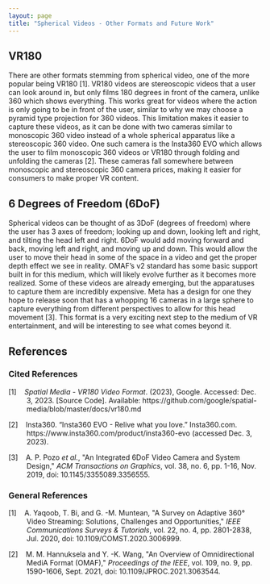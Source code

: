 ```yaml
---
layout: page
title: "Spherical Videos - Other Formats and Future Work"
---
```


## VR180
There are other formats stemming from spherical video, one of the more popular being VR180 [1]. VR180 videos are stereoscopic videos that a user can look around in, but only films 180 degrees in front of the camera, unlike 360 which shows everything. This works great for videos where the action is only going to be in front of the user, similar to why we may choose a pyramid type projection for 360 videos. This limitation makes it easier to capture these videos, as it can be done with two cameras similar to monoscopic 360 video instead of a whole spherical apparatus like a stereoscopic 360 video. One such camera is the Insta360 EVO which allows the user to film monoscopic 360 videos or VR180 through folding and unfolding the cameras [2]. These cameras fall somewhere between monoscopic and stereoscopic 360 camera prices, making it easier for consumers to make proper VR content.

## 6 Degrees of Freedom (6DoF)
Spherical videos can be thought of as 3DoF (degrees of freedom) where the user has 3 axes of freedom; looking up and down, looking left and right, and tilting the head left and right. 6DoF would add moving forward and back, moving left and right, and moving up and down. This would allow the user to move their head in some of the space in a video and get the proper depth effect we see in reality. OMAF’s v2 standard has some basic support built in for this medium, which will likely evolve further as it becomes more realized. Some of these videos are already emerging, but the apparatuses to capture them are incredibly expensive. Meta has a design for one they hope to release soon that has a whopping 16 cameras in a large sphere to capture everything from different perspectives to allow for this head movement [3]. This format is a very exciting next step to the medium of VR entertainment, and will be interesting to see what comes beyond it.

## References
### Cited References
<div style="text-indent: -36px; padding-left: 36px;">
    <p>
        [1]&nbsp;&nbsp;&nbsp;&nbsp;<em>Spatial Media - VR180 Video Format</em>. (2023), Google. Accessed: Dec. 3, 2023. [Source Code]. Available: https://github.com/google/spatial-media/blob/master/docs/vr180.md
    </p>
    <p>
        [2]&nbsp;&nbsp;&nbsp;&nbsp;Insta360. “Insta360 EVO - Relive what you love.” Insta360.com. https://www.insta360.com/product/insta360-evo (accessed Dec. 3, 2023).
    </p>
    <p>
        [3]&nbsp;&nbsp;&nbsp;&nbsp;A. P. Pozo <em>et al.</em>, "An Integrated 6DoF Video Camera and System Design," <em>ACM Transactions on Graphics</em>, vol. 38, no. 6, pp. 1-16, Nov. 2019, doi: 10.1145/3355089.3356555.
    </p>
</div>

### General References
<div style="text-indent: -36px; padding-left: 36px;">
    <p>
        [1]&nbsp;&nbsp;&nbsp;&nbsp;A. Yaqoob, T. Bi, and G. -M. Muntean, "A Survey on Adaptive 360° Video Streaming: Solutions, Challenges and Opportunities," <em>IEEE Communications Surveys & Tutorials</em>, vol. 22, no. 4, pp. 2801-2838, Jul. 2020, doi: 10.1109/COMST.2020.3006999.
    </p>
    <p>
        [2]&nbsp;&nbsp;&nbsp;&nbsp;M. M. Hannuksela and Y. -K. Wang, "An Overview of Omnidirectional MediA Format (OMAF)," <em>Proceedings of the IEEE</em>, vol. 109, no. 9, pp. 1590-1606, Sept. 2021, doi: 10.1109/JPROC.2021.3063544.
    </p>
</div>